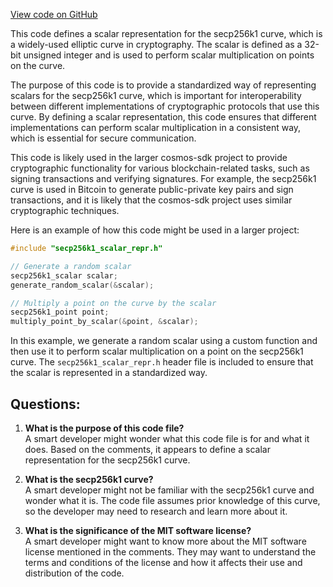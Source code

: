 [View code on GitHub](https://github.com/cosmos/cosmos-sdk.git/crypto/keys/secp256k1/internal/secp256k1/libsecp256k1/src/scalar_low.h)

This code defines a scalar representation for the secp256k1 curve, which is a widely-used elliptic curve in cryptography. The scalar is defined as a 32-bit unsigned integer and is used to perform scalar multiplication on points on the curve. 

The purpose of this code is to provide a standardized way of representing scalars for the secp256k1 curve, which is important for interoperability between different implementations of cryptographic protocols that use this curve. By defining a scalar representation, this code ensures that different implementations can perform scalar multiplication in a consistent way, which is essential for secure communication.

This code is likely used in the larger cosmos-sdk project to provide cryptographic functionality for various blockchain-related tasks, such as signing transactions and verifying signatures. For example, the secp256k1 curve is used in Bitcoin to generate public-private key pairs and sign transactions, and it is likely that the cosmos-sdk project uses similar cryptographic techniques.

Here is an example of how this code might be used in a larger project:

```c
#include "secp256k1_scalar_repr.h"

// Generate a random scalar
secp256k1_scalar scalar;
generate_random_scalar(&scalar);

// Multiply a point on the curve by the scalar
secp256k1_point point;
multiply_point_by_scalar(&point, &scalar);
```

In this example, we generate a random scalar using a custom function and then use it to perform scalar multiplication on a point on the secp256k1 curve. The `secp256k1_scalar_repr.h` header file is included to ensure that the scalar is represented in a standardized way.
## Questions: 
 1. **What is the purpose of this code file?**\
A smart developer might wonder what this code file is for and what it does. Based on the comments, it appears to define a scalar representation for the secp256k1 curve.

2. **What is the secp256k1 curve?**\
A smart developer might not be familiar with the secp256k1 curve and wonder what it is. The code file assumes prior knowledge of this curve, so the developer may need to research and learn more about it.

3. **What is the significance of the MIT software license?**\
A smart developer might want to know more about the MIT software license mentioned in the comments. They may want to understand the terms and conditions of the license and how it affects their use and distribution of the code.
